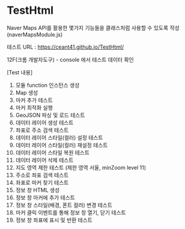 # TestHtml

Naver Maps API를 활용한 몇가지 기능들을 클래스처럼 사용할 수 있도록 작성(naverMapsModule.js)

테스트 URL : https://ceant41.github.io/TestHtml/

12F(크롬 개발자도구) - console 에서 테스트 데이터 확인

[Test 내용]
1. 모듈 function 인스턴스 생성
2. Map 생성
3. 마커 추가 테스트
4. 마커 최적화 실행
5. GeoJSON 파싱 및 로드 테스트
6. 데이터 레이어 생성 테스트
7. 좌표로 주소 검색 테스트
8. 데이터 레이어 스타일(컬러) 설정 테스트
9. 데이터 레이어 스타일(컬러) 재설정 테스트
10. 데이터 레이어 스타일 복원 테스트
11. 데이터 레이어 삭제 테스트
12. 지도 영역 제한 테스트 (제한 영역 서울, minZoom level 11)
13. 주소로 좌표 검색 테스트
14. 좌표로 마커 찾기 테스트
15. 정보 창 HTML 생성
16. 정보 창 마커에 추가 테스트
17. 정보 창 스타일(배경, 폰트 컬러) 변경 테스트
18. 마커 클릭 이벤트를 통해 정보 창 열기, 닫기 테스트
19. 정보 창 좌표에 표시 및 반환 테스트

